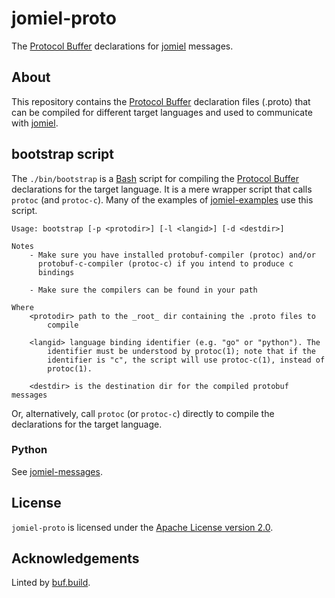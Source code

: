 # jomiel-proto

The [Protocol Buffer] declarations for [jomiel] messages.

## About

This repository contains the [Protocol Buffer] declaration files
(.proto) that can be compiled for different target languages and used to
communicate with [jomiel].

## bootstrap script

The `./bin/bootstrap` is a [Bash] script for compiling the [Protocol
Buffer] declarations for the target language. It is a mere wrapper
script that calls `protoc` (and `protoc-c`). Many of the examples of
[jomiel-examples] use this script.

```text
Usage: bootstrap [-p <protodir>] [-l <langid>] [-d <destdir>]

Notes
    - Make sure you have installed protobuf-compiler (protoc) and/or
      protobuf-c-compiler (protoc-c) if you intend to produce c
      bindings

    - Make sure the compilers can be found in your path

Where
    <protodir> path to the _root_ dir containing the .proto files to
        compile

    <langid> language binding identifier (e.g. "go" or "python"). The
        identifier must be understood by protoc(1); note that if the
        identifier is "c", the script will use protoc-c(1), instead of
        protoc(1).

    <destdir> is the destination dir for the compiled protobuf messages
```

Or, alternatively, call `protoc` (or `protoc-c`) directly to compile the
declarations for the target language.

[protocol buffer]: https://developers.google.com/protocol-buffers/
[jomiel-examples]: https://github.com/guendto/jomiel-examples
[jomiel]: https://github.com/guendto/jomiel/
[bash]: https://www.gnu.org/software/bash/

### Python

See [jomiel-messages].

[jomiel-messages]: https://github.com/guendto/jomiel-messages

## License

`jomiel-proto` is licensed under the [Apache License version
2.0][aplv2].

[aplv2]: https://www.tldrlegal.com/l/apache2

## Acknowledgements

Linted by [buf.build].

[buf.build]: https://github.com/bufbuild/buf
